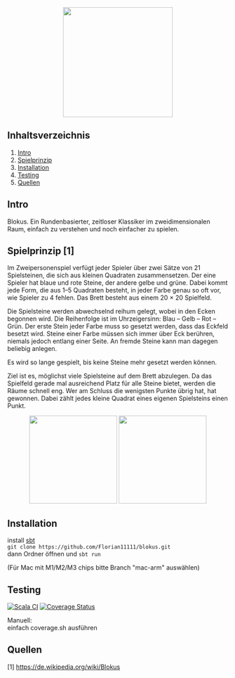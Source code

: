 <p align="center" style="margin:0; padding:0;">
  <h1 align="center" style="margin:0; padding:0;"><img src="https://static.wikia.nocookie.net/logopedia/images/a/a7/Blokus.png" align="center" width="250px"></img></h1>
</p>

## Inhaltsverzeichnis

1. [Intro](#intro)
2. [Spielprinzip](#spielprinzip-1)
3. [Installation](#installation)
4. [Testing](#testing)
5. [Quellen](#quellen)

## Intro

Blokus. Ein Rundenbasierter, zeitloser Klassiker im zweidimensionalen Raum, einfach zu verstehen und noch einfacher zu spielen.

## Spielprinzip [1]

Im Zweipersonenspiel verfügt jeder Spieler über zwei Sätze von 21 Spielsteinen, die sich aus kleinen Quadraten zusammensetzen. Der eine Spieler hat blaue und rote Steine, der andere gelbe und grüne. Dabei kommt jede Form, die aus 1–5 Quadraten besteht, in jeder Farbe genau so oft vor, wie Spieler zu 4 fehlen. Das Brett besteht aus einem 20 × 20 Spielfeld.<br>

Die Spielsteine werden abwechselnd reihum gelegt, wobei in den Ecken begonnen wird. Die Reihenfolge ist im Uhrzeigersinn: Blau – Gelb – Rot – Grün. Der erste Stein jeder Farbe muss so gesetzt werden, dass das Eckfeld besetzt wird. Steine einer Farbe müssen sich immer über Eck berühren, niemals jedoch entlang einer Seite. An fremde Steine kann man dagegen beliebig anlegen.<br>

Es wird so lange gespielt, bis keine Steine mehr gesetzt werden können.<br>

Ziel ist es, möglichst viele Spielsteine auf dem Brett abzulegen. Da das Spielfeld gerade mal ausreichend Platz für alle Steine bietet, werden die Räume schnell eng. Wer am Schluss die wenigsten Punkte übrig hat, hat gewonnen. Dabei zählt jedes kleine Quadrat eines eigenen Spielsteins einen Punkt.
<div align="center">
  <img src="https://upload.wikimedia.org/wikipedia/commons/1/16/BlockusFinalBoardCloseUp.jpg" height=200px>
  <img src="https://upload.wikimedia.org/wikipedia/commons/thumb/2/2a/Blokus_starting_in_Tampere.jpg/2560px-Blokus_starting_in_Tampere.jpg" height=200px>
</div>

## Installation

install <a href="https://www.scala-sbt.org/download.html" target="_blank">sbt</a><br>
```git clone https://github.com/Florian11111/blokus.git```<br>
dann Ordner öffnen und ```sbt run```

(Für Mac mit M1/M2/M3 chips bitte Branch "mac-arm" auswählen)

## Testing

[![Scala CI](https://github.com/Florian11111/blokus/actions/workflows/scala.yml/badge.svg)](https://github.com/Florian11111/blokus/actions/workflows/scala.yml)
[![Coverage Status](https://coveralls.io/repos/github/Florian11111/blokus/badge.svg?branch=main)](https://coveralls.io/github/Florian11111/blokus?branch=main)

Manuell:<br>
einfach coverage.sh ausführen

## Quellen
[1] https://de.wikipedia.org/wiki/Blokus
